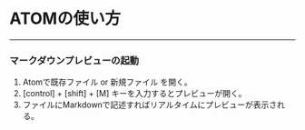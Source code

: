 # ATOMの使い方
***

### マークダウンプレビューの起動

1. Atomで既存ファイル or 新規ファイル を開く。
1. [control] + [shift] + [M] キーを入力するとプレビューが開く。
2. ファイルにMarkdownで記述すればリアルタイムにプレビューが表示される。
